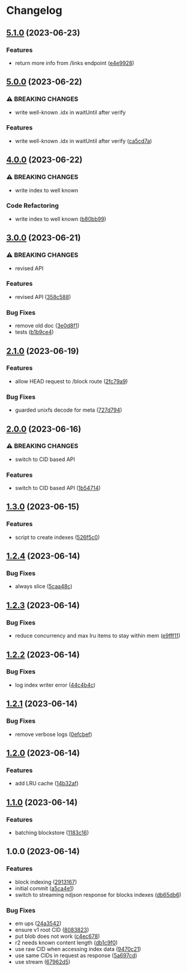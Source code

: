 # Changelog

## [5.1.0](https://github.com/web3-storage/gendex/compare/v5.0.0...v5.1.0) (2023-06-23)


### Features

* return more info from /links endpoint ([e4e9928](https://github.com/web3-storage/gendex/commit/e4e992809e5f5470f300514d05a5466509ce016c))

## [5.0.0](https://github.com/web3-storage/gendex/compare/v4.0.0...v5.0.0) (2023-06-22)


### ⚠ BREAKING CHANGES

* write well-known .idx in waitUntil after verify

### Features

* write well-known .idx in waitUntil after verify ([ca5cd7a](https://github.com/web3-storage/gendex/commit/ca5cd7a1b345f7f0c167637c40c5f1955dabad09))

## [4.0.0](https://github.com/web3-storage/gendex/compare/v3.0.0...v4.0.0) (2023-06-22)


### ⚠ BREAKING CHANGES

* write index to well known

### Code Refactoring

* write index to well known ([b80bb99](https://github.com/web3-storage/gendex/commit/b80bb99fb5e17a73616db9833154ab03bcbdeba2))

## [3.0.0](https://github.com/web3-storage/gendex/compare/v2.1.0...v3.0.0) (2023-06-21)


### ⚠ BREAKING CHANGES

* revised API

### Features

* revised API ([358c588](https://github.com/web3-storage/gendex/commit/358c58882fbed4cc1329cb1277fda036cf438af2))


### Bug Fixes

* remove old doc ([3e0d8f1](https://github.com/web3-storage/gendex/commit/3e0d8f1ee6b740f6dcad7583fb8bb3353b48faf5))
* tests ([b1b9ce4](https://github.com/web3-storage/gendex/commit/b1b9ce4fe64ca4136533026b046bdaec37556649))

## [2.1.0](https://github.com/web3-storage/gendex/compare/v2.0.0...v2.1.0) (2023-06-19)


### Features

* allow HEAD request to /block route ([2fc79a9](https://github.com/web3-storage/gendex/commit/2fc79a9a27ae16df399fc95b75ce7eb91ccf0069))


### Bug Fixes

* guarded unixfs decode for meta ([727d794](https://github.com/web3-storage/gendex/commit/727d7944e773200ac0e223675b2e0a6d185a550c))

## [2.0.0](https://github.com/web3-storage/gendex/compare/v1.3.0...v2.0.0) (2023-06-16)


### ⚠ BREAKING CHANGES

* switch to CID based API

### Features

* switch to CID based API ([1b54714](https://github.com/web3-storage/gendex/commit/1b54714dd63ba277aeba3dc177b648e0c4bf0a26))

## [1.3.0](https://github.com/web3-storage/gendex/compare/v1.2.4...v1.3.0) (2023-06-15)


### Features

* script to create indexes ([526f5c0](https://github.com/web3-storage/gendex/commit/526f5c0b6c4b525f451232b56aa46ea081166857))

## [1.2.4](https://github.com/web3-storage/gendex/compare/v1.2.3...v1.2.4) (2023-06-14)


### Bug Fixes

* always slice ([5caa48c](https://github.com/web3-storage/gendex/commit/5caa48c2b33eb2a10102825d603a9dfe224ed5c2))

## [1.2.3](https://github.com/web3-storage/gendex/compare/v1.2.2...v1.2.3) (2023-06-14)


### Bug Fixes

* reduce concurrency and max lru items to stay within mem ([e9fff11](https://github.com/web3-storage/gendex/commit/e9fff112ad5d0bfaa4c3b1b72926cb32ae77233f))

## [1.2.2](https://github.com/web3-storage/gendex/compare/v1.2.1...v1.2.2) (2023-06-14)


### Bug Fixes

* log index writer error ([44c4b4c](https://github.com/web3-storage/gendex/commit/44c4b4c324c269398150fafb684dd148b54a4e8b))

## [1.2.1](https://github.com/web3-storage/gendex/compare/v1.2.0...v1.2.1) (2023-06-14)


### Bug Fixes

* remove verbose logs ([0efcbef](https://github.com/web3-storage/gendex/commit/0efcbef7391e4274119937e20aff9cd3dbab9403))

## [1.2.0](https://github.com/web3-storage/gendex/compare/v1.1.0...v1.2.0) (2023-06-14)


### Features

* add LRU cache ([14b32af](https://github.com/web3-storage/gendex/commit/14b32af06139b78851b63f2293e0f8bac5eb8f28))

## [1.1.0](https://github.com/web3-storage/gendex/compare/v1.0.0...v1.1.0) (2023-06-14)


### Features

* batching blockstore ([1183c16](https://github.com/web3-storage/gendex/commit/1183c16e872f722a20787023826d7198bcc14336))

## 1.0.0 (2023-06-14)


### Features

* block indexing ([2913167](https://github.com/web3-storage/gendex/commit/2913167954c6b25b877b931bab120521c32dde56))
* initial commit ([a5ca4e1](https://github.com/web3-storage/gendex/commit/a5ca4e1d90b0008b802336de50b818bd3eccb627))
* switch to streaming ndjson response for blocks indexes ([db65db6](https://github.com/web3-storage/gendex/commit/db65db6ee7bb4ea5f83c6ce7fba2ffd73e89f412))


### Bug Fixes

* em ups ([24a3542](https://github.com/web3-storage/gendex/commit/24a35422b99e61583aa76fd53e859b66210b28d9))
* ensure v1 root CID ([8083823](https://github.com/web3-storage/gendex/commit/8083823253e23dbb85037d95223828f550f1354b))
* put blob does not work ([c4ec678](https://github.com/web3-storage/gendex/commit/c4ec678f3b9f29390fb0c5ace21306df09493345))
* r2 needs known content length ([db1c9f0](https://github.com/web3-storage/gendex/commit/db1c9f0ed520451c7d9ec45f6701086d3450c21e))
* use raw CID when accessing index data ([9470c21](https://github.com/web3-storage/gendex/commit/9470c21903bf4fc6643e7163a83e398dc0e1724d))
* use same CIDs in request as response ([5a697cd](https://github.com/web3-storage/gendex/commit/5a697cd0c76ec053545a13354ea552fac49097ed))
* use stream ([67962d5](https://github.com/web3-storage/gendex/commit/67962d5ce42395d02cd5783a1bdbacfcc626d9bc))
